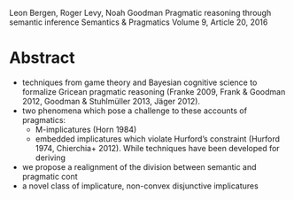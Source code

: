 Leon Bergen, Roger Levy, Noah Goodman
Pragmatic reasoning through semantic inference
Semantics & Pragmatics Volume 9, Article 20, 2016


# Abstract

* techniques from game theory and Bayesian cognitive science to formalize
  Gricean pragmatic reasoning
  (Franke 2009, Frank & Goodman 2012, Goodman & Stuhlmüller 2013, Jäger 2012).
* two phenomena which pose a challenge to these accounts of pragmatics:
  * M-implicatures (Horn 1984)
  * embedded implicatures which violate Hurford’s constraint (Hurford 1974,
    Chierchia+ 2012). While techniques have been developed for deriving
* we propose a realignment of the division between semantic and pragmatic cont
* a novel class of implicature, non-convex disjunctive implicatures
